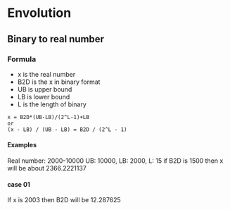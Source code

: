 # Envolution

## Binary to real number
### Formula 
* x is the real number
* B2D is the x in binary format
* UB is upper bound
* LB is lower bound
* L is the length of binary
```
x = B2D*(UB-LB)/(2^L-1)+LB
or 
(x - LB) / (UB - LB) = B2D / (2^L - 1)
```
#### Examples
Real number: 2000-10000
UB: 10000, LB: 2000, L: 15
if B2D is 1500 then x will be about 2366.2221137

#### case 01
If x is 2003 then B2D will be 12.287625